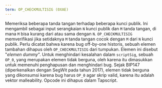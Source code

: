 ```yaml
---
term: OP_CHECKMULTISIG (0XAE)
---
```


Memeriksa beberapa tanda tangan terhadap beberapa kunci publik. Ini mengambil sebagai input serangkaian `N` kunci publik dan `M` tanda tangan, di mana `M` bisa kurang dari atau sama dengan `N`. `OP_CHECKMULTISIG` memverifikasi jika setidaknya `M` tanda tangan cocok dengan `M` dari `N` kunci publik. Perlu dicatat bahwa karena bug off-by-one historis, sebuah elemen tambahan dihapus oleh `OP_CHECKMULTISIG` dari tumpukan. Elemen ini disebut "*elemen dummy*". Untuk menghindari kesalahan dalam `scriptSig`, sebuah `OP_0`, yang merupakan elemen tidak berguna, oleh karena itu dimasukkan untuk memenuhi penghapusan dan menghindari bug. Sejak BIP147 (diperkenalkan dengan SegWit pada tahun 2017), elemen tidak berguna yang dikonsumsi karena bug harus `OP_0` agar skrip valid, karena itu adalah vektor malleability. Opcode ini dihapus dalam Tapscript.